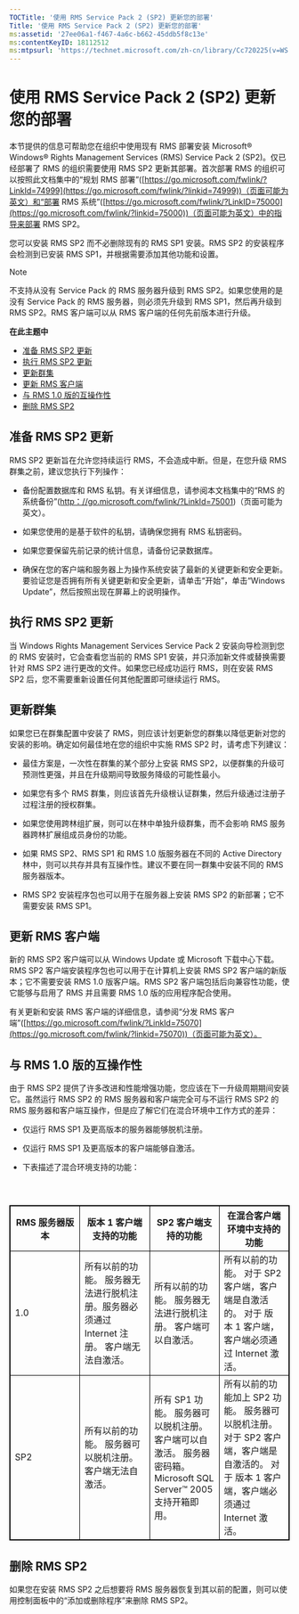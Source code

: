 ```yaml
---
TOCTitle: '使用 RMS Service Pack 2 (SP2) 更新您的部署'
Title: '使用 RMS Service Pack 2 (SP2) 更新您的部署'
ms:assetid: '27ee06a1-f467-4a6c-b662-45ddb5f8c13e'
ms:contentKeyID: 18112512
ms:mtpsurl: 'https://technet.microsoft.com/zh-cn/library/Cc720225(v=WS.10)'
---
```


使用 RMS Service Pack 2 (SP2) 更新您的部署
==========================================

本节提供的信息可帮助您在组织中使用现有 RMS 部署安装 Microsoft® Windows® Rights Management Services (RMS) Service Pack 2 (SP2)。仅已经部署了 RMS 的组织需要使用 RMS SP2 更新其部署。首次部署 RMS 的组织可以按照此文档集中的“规划 RMS 部署”([https://go.microsoft.com/fwlink/?LinkId=74999](https://go.microsoft.com/fwlink/?linkid=74999))（页面可能为英文）和“部署 RMS 系统”([https://go.microsoft.com/fwlink/?LinkID=75000](https://go.microsoft.com/fwlink/?linkid=75000))（页面可能为英文）中的指导来部署 RMS SP2。

您可以安装 RMS SP2 而不必删除现有的 RMS SP1 安装。RMS SP2 的安装程序会检测到已安装 RMS SP1，并根据需要添加其他功能和设置。

> [!NOTE]   
> 不支持从没有 Service Pack 的 RMS 服务器升级到 RMS SP2。如果您使用的是没有 Service Pack 的 RMS 服务器，则必须先升级到 RMS SP1，然后再升级到 RMS SP2。RMS 客户端可以从 RMS 客户端的任何先前版本进行升级。 

**在此主题中**

-   [准备 RMS SP2 更新](#bkmk_preparingforsp2update)
-   [执行 RMS SP2 更新](#bkmk_performingsp2update)
-   [更新群集](#bkmk_updateclusters)
-   [更新 RMS 客户端](#bkmk_updateclients)
-   [与 RMS 1.0 版的互操作性](#bkmk_interop)
-   [删除 RMS SP2](#bkmk_removingrms)

准备 RMS SP2 更新
-----------------

RMS SP2 更新旨在允许您持续运行 RMS，不会造成中断。但是，在您升级 RMS 群集之前，建议您执行下列操作：

-   备份配置数据库和 RMS 私钥。有关详细信息，请参阅本文档集中的“RMS 的系统备份”([http：//go.microsoft.com/fwlink/?LinkId=75001](https://go.microsoft.com/fwlink/?linkid=75001))（页面可能为英文）。

-   如果您使用的是基于软件的私钥，请确保您拥有 RMS 私钥密码。
-   如果您要保留先前记录的统计信息，请备份记录数据库。
-   确保在您的客户端和服务器上为操作系统安装了最新的关键更新和安全更新。要验证您是否拥有所有关键更新和安全更新，请单击“开始”，单击“Windows Update”，然后按照出现在屏幕上的说明操作。

执行 RMS SP2 更新
-----------------

当 Windows Rights Management Services Service Pack 2 安装向导检测到您的 RMS 安装时，它会查看您当前的 RMS SP1 安装，并只添加新文件或替换需要针对 RMS SP2 进行更改的文件。如果您已经成功运行 RMS，则在安装 RMS SP2 后，您不需要重新设置任何其他配置即可继续运行 RMS。

更新群集
--------

如果您已在群集配置中安装了 RMS，则应该计划更新您的群集以降低更新对您的安装的影响。确定如何最佳地在您的组织中实施 RMS SP2 时，请考虑下列建议：

-   最佳方案是，一次性在群集的某个部分上安装 RMS SP2，以便群集的升级可预测性更强，并且在升级期间导致服务降级的可能性最小。

-   如果您有多个 RMS 群集，则应该首先升级根认证群集，然后升级通过注册子过程注册的授权群集。
-   如果您使用跨林组扩展，则可以在林中单独升级群集，而不会影响 RMS 服务器跨林扩展组成员身份的功能。
-   如果 RMS SP2、RMS SP1 和 RMS 1.0 版服务器在不同的 Active Directory 林中，则可以共存并具有互操作性。建议不要在同一群集中安装不同的 RMS 服务器版本。
-   RMS SP2 安装程序包也可以用于在服务器上安装 RMS SP2 的新部署；它不需要安装 RMS SP1。

更新 RMS 客户端
---------------

新的 RMS SP2 客户端可以从 Windows Update 或 Microsoft 下载中心下载。RMS SP2 客户端安装程序包也可以用于在计算机上安装 RMS SP2 客户端的新版本；它不需要安装 RMS 1.0 版客户端。RMS SP2 客户端包括后向兼容性功能，使它能够与启用了 RMS 并且需要 RMS 1.0 版的应用程序配合使用。

有关更新和安装 RMS 客户端的详细信息，请参阅“分发 RMS 客户端”([https://go.microsoft.com/fwlink/?LinkId=75070](https://go.microsoft.com/fwlink/?linkid=75070))（页面可能为英文）。

与 RMS 1.0 版的互操作性
-----------------------

由于 RMS SP2 提供了许多改进和性能增强功能，您应该在下一升级周期期间安装它。虽然运行 RMS SP2 的 RMS 服务器和客户端完全可与不运行 RMS SP2 的 RMS 服务器和客户端互操作，但是应了解它们在混合环境中工作方式的差异：

-   仅运行 RMS SP1 及更高版本的服务器能够脱机注册。

-   仅运行 RMS SP1 及更高版本的客户端能够自激活。
-   下表描述了混合环境支持的功能：

###  

 
<p> </p> 
<table style="border:1px solid black;">
<colgroup>
<col width="25%" />
<col width="25%" />
<col width="25%" />
<col width="25%" />
</colgroup>
<thead>
<tr class="header">
<th style="border:1px solid black;" >RMS 服务器版本</th>
<th style="border:1px solid black;" >版本 1 客户端支持的功能</th>
<th style="border:1px solid black;" >SP2 客户端支持的功能</th>
<th style="border:1px solid black;" >在混合客户端环境中支持的功能</th>
</tr>
</thead>
<tbody>
<tr class="odd">
<td style="border:1px solid black;">1.0</td>
<td style="border:1px solid black;">所有以前的功能。
服务器无法进行脱机注册。服务器必须通过 Internet 注册。
客户端无法自激活。</td>
<td style="border:1px solid black;">所有以前的功能。
服务器无法进行脱机注册。
客户端可以自激活。</td>
<td style="border:1px solid black;">所有以前的功能。
对于 SP2 客户端，客户端是自激活的。
对于 版本 1 客户端，客户端必须通过 Internet 激活。</td>
</tr>
<tr class="even">
<td style="border:1px solid black;">SP2</td>
<td style="border:1px solid black;">所有以前的功能。
服务器可以脱机注册。
客户端无法自激活。</td>
<td style="border:1px solid black;">所有 SP1 功能。
服务器可以脱机注册。
客户端可以自激活。
服务器密码箱。
Microsoft SQL Server™ 2005 支持开箱即用。</td>
<td style="border:1px solid black;">所有以前的功能加上 SP2 功能。
服务器可以脱机注册。
对于 SP2 客户端，客户端是自激活的。
对于 版本 1 客户端，客户端必须通过 Internet 激活。</td>
</tr>
</tbody>
</table>
 

删除 RMS SP2
------------

如果您在安装 RMS SP2 之后想要将 RMS 服务器恢复到其以前的配置，则可以使用控制面板中的“添加或删除程序”来删除 RMS SP2。
